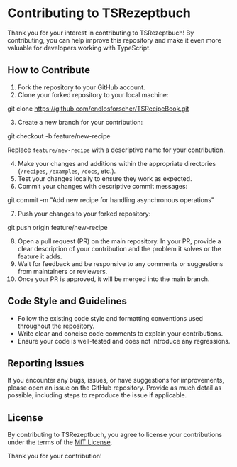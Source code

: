 # Contributing to TSRezeptbuch

Thank you for your interest in contributing to TSRezeptbuch! By contributing, you can help improve this repository and make it even more valuable for developers working with TypeScript.

## How to Contribute

1. Fork the repository to your GitHub account.
2. Clone your forked repository to your local machine:

git clone https://github.com/endlosforscher/TSRecipeBook.git

3. Create a new branch for your contribution:

git checkout -b feature/new-recipe

Replace `feature/new-recipe` with a descriptive name for your contribution.

4. Make your changes and additions within the appropriate directories (`/recipes`, `/examples`, `/docs`, etc.).
5. Test your changes locally to ensure they work as expected.
6. Commit your changes with descriptive commit messages:

git commit -m "Add new recipe for handling asynchronous operations"

7. Push your changes to your forked repository:

git push origin feature/new-recipe

8. Open a pull request (PR) on the main repository. In your PR, provide a clear description of your contribution and the problem it solves or the feature it adds.
9. Wait for feedback and be responsive to any comments or suggestions from maintainers or reviewers.
10. Once your PR is approved, it will be merged into the main branch.

## Code Style and Guidelines

- Follow the existing code style and formatting conventions used throughout the repository.
- Write clear and concise code comments to explain your contributions.
- Ensure your code is well-tested and does not introduce any regressions.

## Reporting Issues

If you encounter any bugs, issues, or have suggestions for improvements, please open an issue on the GitHub repository. Provide as much detail as possible, including steps to reproduce the issue if applicable.

## License

By contributing to TSRezeptbuch, you agree to license your contributions under the terms of the [MIT License](LICENSE).

Thank you for your contribution!

